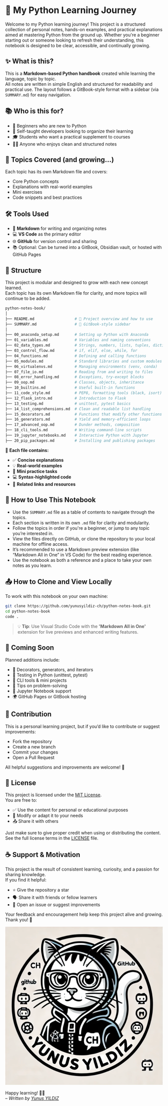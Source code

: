 # 🐍 My Python Learning Journey

Welcome to my Python learning journey! This project is a structured collection of personal notes, hands-on examples, and practical explanations aimed at mastering Python from the ground up. Whether you're a beginner starting out or someone looking to refresh their understanding, this notebook is designed to be clear, accessible, and continually growing.



## ✨ What is this?

This is a **Markdown-based Python handbook** created while learning the language, topic by topic.  
All notes are written in simple English and structured for readability and practical use. The layout follows a GitBook-style format with a sidebar (via `SUMMARY.md`) for easy navigation.



## 📚 Who is this for?

- 📘 Beginners who are new to Python
- 🧠 Self-taught developers looking to organize their learning
- 🎓 Students who want a practical supplement to courses
- 👨‍💻 Anyone who enjoys clean and structured notes



## 🧭 Topics Covered (and growing...)

Each topic has its own Markdown file and covers:

- Core Python concepts
- Explanations with real-world examples
- Mini exercises
- Code snippets and best practices



## 🛠️ Tools Used

- 📝 **Markdown** for writing and organizing notes
- 💻 **VS Code** as the primary editor
- 🌐 **GitHub** for version control and sharing
- 📚 Optional: Can be turned into a GitBook, Obsidian vault, or hosted with GitHub Pages



## 📌 Structure

This project is modular and designed to grow with each new concept learned.  
Each topic has its own Markdown file for clarity, and more topics will continue to be added.

```bash
python-notes-book/
│
├── README.md                  # 📘 Project overview and how to use
├── SUMMARY.md                 # 🧭 GitBook-style sidebar
│
├── 00_anaconda_setup.md       # Setting up Python with Anaconda
├── 01_variables.md            # Variables and naming conventions
├── 02_data_types.md           # Strings, numbers, lists, tuples, dictionaries
├── 03_control_flow.md         # if, elif, else, while, for
├── 04_functions.md            # Defining and calling functions
├── 05_modules.md              # Standard libraries and custom modules
├── 06_virtualenvs.md          # Managing environments (venv, conda)
├── 07_file_io.md              # Reading from and writing to files
├── 08_error_handling.md       # Exceptions, try-except blocks
├── 09_oop.md                  # Classes, objects, inheritance
├── 10_builtins.md             # Useful built-in functions
├── 11_code_style.md           # PEP8, formatting tools (black, isort)
├── 12_flask_intro.md          # Introduction to Flask
├── 13_testing.md              # unittest, pytest basics
├── 14_list_comprehensions.md  # Clean and readable list handling
├── 15_decorators.md           # Functions that modify other functions
├── 16_generators.md           # Yield and memory-efficient loops
├── 17_advanced_oop.md         # Dunder methods, composition
├── 18_cli_tools.md            # Writing command-line scripts
├── 19_jupyter_notebooks.md    # Interactive Python with Jupyter
├── 20_pip_packages.md         # Installing and publishing packages
```

📂 **Each file contains:**

- ✅ **Concise explanations**  
- 💡 **Real-world examples**  
- 🧪 **Mini practice tasks**  
- 💻 **Syntax-highlighted code**  
- 📎 **Related links and resources** 



## 📖 How to Use This Notebook

- Use the `SUMMARY.md` file as a table of contents to navigate through the topics.
- Each section is written in its own `.md` file for clarity and modularity.
- Follow the topics in order if you're a beginner, or jump to any topic you’re interested in.
- View the files directly on GitHub, or clone the repository to your local machine for offline access.
- It’s recommended to use a Markdown preview extension (like “Markdown All in One” in VS Code) for the best reading experience.
- Use the notebook as both a reference and a place to take your own notes as you learn.



## 📤 How to Clone and View Locally

To work with this notebook on your own machine:

```bash
git clone https://github.com/yunusyildiz-ch/python-notes-book.git
cd python-notes-book
code .
```

>💡 **Tip**: Use Visual Studio Code with the **'Markdown All in One'** extension for live previews and enhanced writing features.



## 🔭 Coming Soon

Planned additions include:
- 🧩 Decorators, generators, and iterators
- 🧪 Testing in Python (unittest, pytest)
- 🧰 CLI tools & mini projects
- 🧠 Tips on problem-solving
- 📘 Jupyter Notebook support
- 🌍 GitHub Pages or GitBook hosting



## 🤝 Contribution

This is a personal learning project, but if you’d like to contribute or suggest improvements:
- Fork the repository
- Create a new branch
- Commit your changes
- Open a Pull Request

All helpful suggestions and improvements are welcome! 🙌


## 📖 License

This project is licensed under the [MIT License](LICENSE).  
You are free to:

- ✅ Use the content for personal or educational purposes  
- 🔄 Modify or adapt it to your needs  
- 📤 Share it with others  

Just make sure to give proper credit when using or distributing the content.  
See the full license terms in the [LICENSE](LICENSE) file.


## ☕ Support & Motivation

This project is the result of consistent learning, curiosity, and a passion for sharing knowledge.  
If you find it helpful:

- ⭐ Give the repository a star
- 🗣 Share it with friends or fellow learners
- 💬 Open an issue or suggest improvements

Your feedback and encouragement help keep this project alive and growing. Thank you! 🙏


![Yunus YILDIZ](assets/yunus.png)

Happy learning! 🐍🚀  
*– Written by [Yunus YILDIZ](https://github.com/yunusyildiz-ch)*